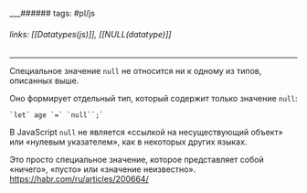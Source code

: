 
___###### tags: #pl/js 
###### links: [[Datatypes(js)]], [[NULL(datatype)]]
___
Специальное значение `null` не относится ни к одному из типов, описанных выше.

Оно формирует отдельный тип, который содержит только значение `null`:

``` `let` age `=` `null``;` ```

В JavaScript `null` не является «ссылкой на несуществующий объект» или «нулевым указателем», как в некоторых других языках.

Это просто специальное значение, которое представляет собой «ничего», «пусто» или «значение неизвестно».
https://habr.com/ru/articles/200664/